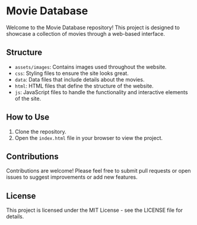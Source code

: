 # Movie Database

Welcome to the Movie Database repository! This project is designed to showcase a collection of movies through a web-based interface.

## Structure
- `assets/images`: Contains images used throughout the website.
- `css`: Styling files to ensure the site looks great.
- `data`: Data files that include details about the movies.
- `html`: HTML files that define the structure of the website.
- `js`: JavaScript files to handle the functionality and interactive elements of the site.

## How to Use
1. Clone the repository.
2. Open the `index.html` file in your browser to view the project.

## Contributions
Contributions are welcome! Please feel free to submit pull requests or open issues to suggest improvements or add new features.

## License
This project is licensed under the MIT License - see the LICENSE file for details.
